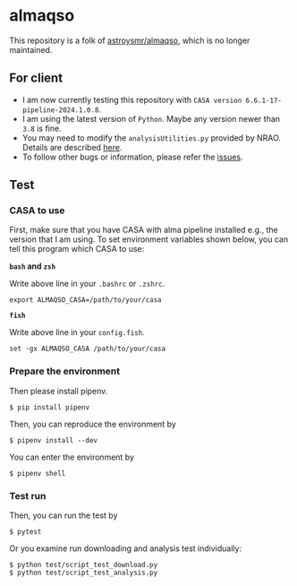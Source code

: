 # almaqso

This repository is a folk of [astroysmr/almaqso](https://github.com/astroysmr/almaqso), which is no longer maintained.

## For client

- I am now currently testing this repository with `CASA version 6.6.1-17-pipeline-2024.1.0.8`.
- I am using the latest version of `Python`. Maybe any version newer than `3.8` is fine.
- You may need to modify the `analysisUtilities.py` provided by NRAO. Details are described [here](https://github.com/skrbcr/almaqso/issues/2).
- To follow other bugs or information, please refer the [issues](https://github.com/skrbcr/almaqso/issues).

## Test

### CASA to use

First, make sure that you have CASA with alma pipeline installed e.g., the version that I am using.
To set environment variables shown below, you can tell this program which CASA to use:

**`bash` and `zsh`**

Write above line in your `.bashrc` or `.zshrc`.

```shell
export ALMAQSO_CASA=/path/to/your/casa
```

**`fish`**

Write above line in your `config.fish`.

```shell
set -gx ALMAQSO_CASA /path/to/your/casa
```

### Prepare the environment

Then please install pipenv.

```shell
$ pip install pipenv
```

Then, you can reproduce the environment by

```shell
$ pipenv install --dev
```

You can enter the environment by

```shell
$ pipenv shell
```

### Test run

Then, you can run the test by

```
$ pytest
```

Or you examine run downloading and analysis test individually:

```shell
$ python test/script_test_download.py
$ python test/script_test_analysis.py
```
